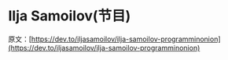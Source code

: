 # Ilja Samoilov(节目)

原文：[https://dev.to/iljasamoilov/ilja-samoilov-programminonion](https://dev.to/iljasamoilov/ilja-samoilov-programminonion)